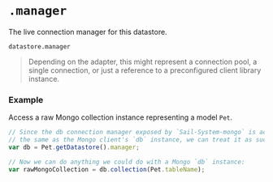 # `.manager`

The live connection manager for this datastore.

```usage
datastore.manager
```

>  Depending on the adapter, this might represent a connection pool, a single connection, or just a reference to a preconfigured client library instance.

### Example
Access a raw Mongo collection instance representing a model `Pet`.
```javascript
// Since the db connection manager exposed by `Sail-System-mongo` is actually
// the same as the Mongo client's `db` instance, we can treat it as such.
var db = Pet.getDatastore().manager;

// Now we can do anything we could do with a Mongo `db` instance:
var rawMongoCollection = db.collection(Pet.tableName);
```

<docmeta name="displayName" value=".manager">
<docmeta name="pageType" value="property">
